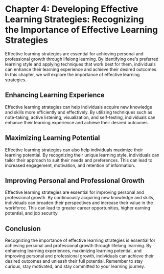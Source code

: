 Chapter 4: Developing Effective Learning Strategies: Recognizing the Importance of Effective Learning Strategies
================================================================================================================

Effective learning strategies are essential for achieving personal and professional growth through lifelong learning. By identifying one's preferred learning style and applying techniques that work best for them, individuals can enhance their learning experience and achieve their desired outcomes. In this chapter, we will explore the importance of effective learning strategies.

Enhancing Learning Experience
-----------------------------

Effective learning strategies can help individuals acquire new knowledge and skills more efficiently and effectively. By utilizing techniques such as note-taking, active listening, visualization, and self-testing, individuals can enhance their learning experience and achieve their desired outcomes.

Maximizing Learning Potential
-----------------------------

Effective learning strategies can also help individuals maximize their learning potential. By recognizing their unique learning style, individuals can tailor their approach to suit their needs and preferences. This can lead to increased engagement, motivation, and retention of information.

Improving Personal and Professional Growth
------------------------------------------

Effective learning strategies are essential for improving personal and professional growth. By continuously acquiring new knowledge and skills, individuals can broaden their perspectives and increase their value in the workforce. This can lead to greater career opportunities, higher earning potential, and job security.

Conclusion
----------

Recognizing the importance of effective learning strategies is essential for achieving personal and professional growth through lifelong learning. By enhancing learning experiences, maximizing learning potential, and improving personal and professional growth, individuals can achieve their desired outcomes and unleash their full potential. Remember to stay curious, stay motivated, and stay committed to your learning journey.
